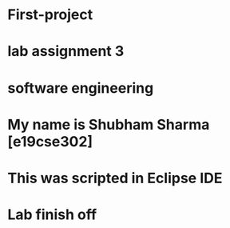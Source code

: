 # First-project
# lab assignment 3
# software engineering
# My name is Shubham Sharma [e19cse302]

# This was scripted in Eclipse IDE
# Lab finish off  